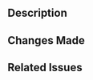 ## Description
<!-- Describe the purpose of this pull request -->

## Changes Made
<!-- List the changes made in this pull request -->

## Related Issues
<!-- List any related issues that are being addressed by this pull request -->

